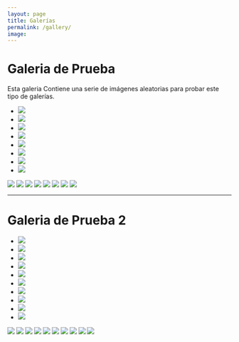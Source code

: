 ```yaml
---
layout: page
title: Galerías
permalink: /gallery/
image: 
---
```


# Galeria de Prueba

Esta galeria Contiene una serie de imágenes aleatorias para probar este tipo de galerías.

<div class="top0">
    <ul>
        <li><a href="#img_3"><img src="03.jpg"></a></li>
        <li><a href="#img_4"><img src="04.jpg"></a></li>
        <li><a href="#img_5"><img src="27ac-5.png"></a></li>
        <li><a href="#img_6"><img src="CimaNorte_TiposDeNubes.jpg"></a></li>
        <li><a href="#img_7"><img src="Biggest_hailstone.jpg"></a></li>
        <li><a href="#img_8"><img src="dscn0059-copie.jpg"></a></li>
        <li><a href="#img_9"><img src="20200813_174038.jpg"></a></li>
        <li><a href="#img_10"><img src="Mapa_distro.png"></a></li>
    </ul>

  <a href="#_3" class="lightbox trans" id="img_3"><img src="03.jpg"></a>
  <a href="#_4" class="lightbox trans" id="img_4"><img src="04.jpg"></a>
  <a href="#_5" class="lightbox trans" id="img_5"><img src="27ac-5.png"></a>
  <a href="#_6" class="lightbox trans" id="img_6"><img src="CimaNorte_TiposDeNubes.jpg"></a>
  <a href="#_7" class="lightbox trans" id="img_7"><img src="Biggest_hailstone.jpg"></a>
  <a href="#_8" class="lightbox trans" id="img_8"><img src="dscn0059-copie.jpg"></a>
  <a href="#_9" class="lightbox trans" id="img_9"><img src="20200813_174038.jpg"></a>
  <a href="#_10" class="lightbox trans" id="img_10"><img src="Mapa_distro.png"></a>
</div>

*** 

# Galeria de Prueba 2

<div class="top0">
    <ul>
        <li><a href="#img_b1"><img src="01.jpg"></a></li>
        <li><a href="#img_b2"><img src="02.jpg"></a></li>
        <li><a href="#img_b3"><img src="04.jpg"></a></li>
        <li><a href="#img_b4"><img src="03.jpg"></a></li>
        <li><a href="#img_b5"><img src="27ac-5.png"></a></li>
        <li><a href="#img_b6"><img src="CimaNorte_TiposDeNubes.jpg"></a></li>
        <li><a href="#img_b7"><img src="Biggest_hailstone.jpg"></a></li>
        <li><a href="#img_b8"><img src="dscn0059-copie.jpg"></a></li>
        <li><a href="#img_b9"><img src="20200813_174038.jpg"></a></li>
        <li><a href="#img_b10"><img src="Mapa_distro.png"></a></li>
    </ul>

  <a href="#_b1" class="lightbox trans" id="img_b1"><img src="01.jpg"></a>
  <a href="#_b2" class="lightbox trans" id="img_b2"><img src="02.jpg"></a>
  <a href="#_b3" class="lightbox trans" id="img_b3"><img src="04.jpg"></a>
  <a href="#_b4" class="lightbox trans" id="img_b4"><img src="03.jpg"></a>
  <a href="#_b5" class="lightbox trans" id="img_b5"><img src="27ac-5.png"></a>
  <a href="#_b6" class="lightbox trans" id="img_b6"><img src="CimaNorte_TiposDeNubes.jpg"></a>
  <a href="#_b7" class="lightbox trans" id="img_b7"><img src="Biggest_hailstone.jpg"></a>
  <a href="#_b8" class="lightbox trans" id="img_b8"><img src="dscn0059-copie.jpg"></a>
  <a href="#_b9" class="lightbox trans" id="img_b9"><img src="20200813_174038.jpg"></a>
  <a href="#_b10" class="lightbox trans" id="img_1b0"><img src="Mapa_distro.png"></a>
</div>



